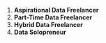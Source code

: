 1. **Aspirational Data Freelancer**
2. **Part-Time Data Freelancer**
4. **Hybrid Data Freelancer**
6. **Data Solopreneur**
